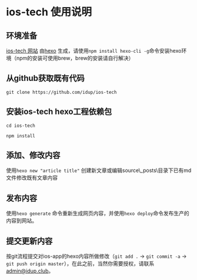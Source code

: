 # ios-tech 使用说明

## 环境准备

[ios-tech 网站](http://ios-tech.idup.club) 由[hexo](http://hexo.io) 生成，请使用`npm install hexo-cli -g`命令安装hexo环境（npm的安装可使用brew，brew的安装请自行解决）

## 从github获取既有代码

`git clone https://github.com/idup/ios-tech`

## 安装ios-tech hexo工程依赖包

`cd ios-tech`

`npm install`

## 添加、修改内容

使用`hexo new "article title"` 创建新文章或编辑source\\\_posts\目录下已有md文件修改既有文章内容

## 发布内容

使用`hexo generate` 命令重新生成网页内容，并使用`hexo deploy`命令发布生产的内容到网站。

## 提交更新内容

按git流程提交对ios-app的hexo内容所做修改（`git add .` -> `git commit -a` -> `git push origin master`），在此之前，当然你需要授权，请联系 [admin@idup.club](mailto:admin@idup.club)。
